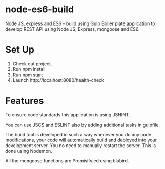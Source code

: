 # node-es6-build
Node JS, express and ES6 - build using Gulp
Boiler plate application to develop REST API using Node JS, Express, mongoose and ES6.

Set Up
======

1. Check out project.
2. Run npm install
3. Run npm start
4. Launch http://localhost:8080/health-check

Features
========

To ensure code standards this application is using JSHINT.

You can use JSCS and ESLINT also by adding additional tasks in gulpfile.

The build tool is developed in such a way whenever you do any code modifications, your code will automatically build and deployed into your development server. You no need to manually restart the server. This is done using Nodemon.

All the mongoose functions are Promisifyied using blubird.


